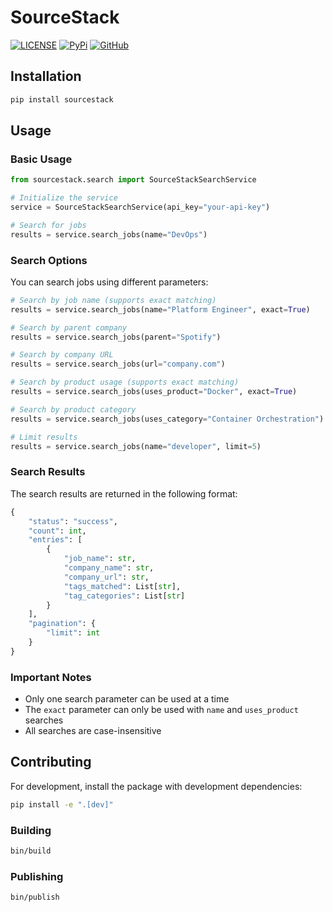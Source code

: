 # SourceStack

[![LICENSE](https://img.shields.io/badge/license-MIT-blue.svg)](https://github.com/workflowing/sourcestack/blob/main/LICENSE)
[![PyPi](https://img.shields.io/pypi/v/sourcestack)](https://pypi.org/project/sourcestack/)
[![GitHub](https://img.shields.io/badge/github-repo-blue.svg)](https://github.com/workflowing/sourcestack)

## Installation

```bash
pip install sourcestack
```

## Usage

### Basic Usage

```python
from sourcestack.search import SourceStackSearchService

# Initialize the service
service = SourceStackSearchService(api_key="your-api-key")

# Search for jobs
results = service.search_jobs(name="DevOps")
```

### Search Options

You can search jobs using different parameters:

```python
# Search by job name (supports exact matching)
results = service.search_jobs(name="Platform Engineer", exact=True)

# Search by parent company
results = service.search_jobs(parent="Spotify")

# Search by company URL
results = service.search_jobs(url="company.com")

# Search by product usage (supports exact matching)
results = service.search_jobs(uses_product="Docker", exact=True)

# Search by product category
results = service.search_jobs(uses_category="Container Orchestration")

# Limit results
results = service.search_jobs(name="developer", limit=5)
```

### Search Results

The search results are returned in the following format:

```python
{
    "status": "success",
    "count": int,
    "entries": [
        {
            "job_name": str,
            "company_name": str,
            "company_url": str,
            "tags_matched": List[str],
            "tag_categories": List[str]
        }
    ],
    "pagination": {
        "limit": int
    }
}
```

### Important Notes

- Only one search parameter can be used at a time
- The `exact` parameter can only be used with `name` and `uses_product` searches
- All searches are case-insensitive

## Contributing

For development, install the package with development dependencies:

```bash
pip install -e ".[dev]"
```

### Building

```bash
bin/build
```

### Publishing

```bash
bin/publish
```
